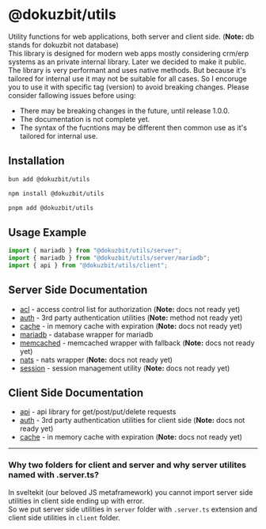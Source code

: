# @dokuzbit/utils

Utility functions for web applications, both server and client side. (**Note:** db stands for dokuzbit not database)  
This library is designed for modern web apps mostly considering crm/erp systems as an private internal library. Later we decided to make it public. The library is very performant and uses native methods. But because it's tailored for internal use it may not be suitable for all cases. So I encoruge you to use it with specific tag (version) to avoid breaking changes. Please consider fallowing issues before using:

- There may be breaking changes in the future, until release 1.0.0.
- The documentation is not complete yet.
- The syntax of the fucntions may be different then common use as it's tailored for internal use.

## Installation

```bash
bun add @dokuzbit/utils
```

```bash
npm install @dokuzbit/utils
```

```bash
pnpm add @dokuzbit/utils
```

## Usage Example

```ts
import { mariadb } from "@dokuzbit/utils/server";
import { mariadb } from "@dokuzbit/utils/server/mariadb";
import { api } from "@dokuzbit/utils/client";
```

## Server Side Documentation

- [acl](https://github.com/dokuzbit/utils/blob/main/docs/server/acl.md) - access control list for authorization (**Note:** docs not ready yet)
- [auth](https://github.com/dokuzbit/utils/blob/main/docs/server/auth.md) - 3rd party authentication utilities (**Note:** method not ready yet)
- [cache](https://github.com/dokuzbit/utils/blob/main/docs/server/cache.md) - in memory cache with expiration (**Note:** docs not ready yet)
- [mariadb](https://github.com/dokuzbit/utils/blob/main/docs/server/mariadb.md) - database wrapper for mariadb
- [memcached](https://github.com/dokuzbit/utils/blob/main/docs/server/memcached.md) - memcached wrapper with fallback (**Note:** docs not ready yet)
- [nats](https://github.com/dokuzbit/utils/blob/main/docs/server/nats.md) - nats wrapper (**Note:** docs not ready yet)
- [session](https://github.com/dokuzbit/utils/blob/main/docs/server/session.md) - session management utility (**Note:** docs not ready yet)

## Client Side Documentation

- [api](https://github.com/dokuzbit/utils/blob/main/docs/client/api.md) - api library for get/post/put/delete requests
- [auth](https://github.com/dokuzbit/utils/blob/main/docs/client/auth.md) - 3rd party authentication utilities for client side (**Note:** docs not ready yet)
- [cache](https://github.com/dokuzbit/utils/blob/main/docs/client/cache.md) - in memory cache with expiration (**Note:** docs not ready yet)

---

### Why two folders for client and server and why server utilites named with .server.ts?

In sveltekit (our beloved JS metaframework) you cannot import server side utilities in client side ending up with error.  
So we put server side utilities in `server` folder with `.server.ts` extension and client side utilities in `client` folder.
